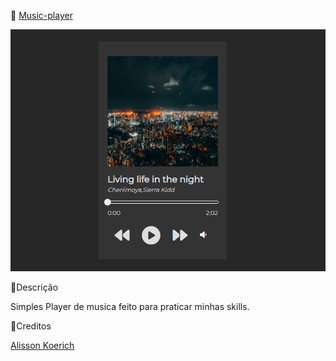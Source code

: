 🎵 <a href='https://alissonkoerich.github.io/music-player/' target='_blank'> Music-player</a>
 
<img src='images/musicplayer.png'>

📑Descrição

<p>Simples Player de musica feito para praticar minhas skills.

🔨Creditos

<a href='https://github.com/alissonKoerich'>Alisson Koerich</a>
